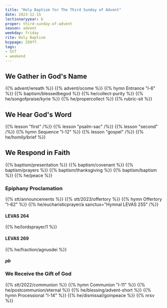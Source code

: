```yaml
---
title: "Holy Baptism for The Third Sunday of Advent"
date: 2023-12-15
lectionaryyear: b
proper: third-sunday-of-advent
season: advent
weekday: friday
rite: Holy Baptism
bcppage: 299ff.
tags:
- StT
- weekend
---
```

## We Gather in God's Name
{{% advent/wreath %}}
{{% advent/ocome %}}
{{% hymn Entrance "l-6" %}}
{{% baptism/blessedbegod %}}
{{% he/collect-purity %}}
{{% he/songofpraise/kyrie %}}
{{% he/propercollect %}}
{{% rubric-sit %}}
## We Hear God's Word
{{% lesson "first" /%}}
{{% lesson "psalm-sac" /%}}
{{% lesson "second" /%}}
{{% hymn Sequence "l-12" %}}
{{% lesson "gospel" /%}}
{{% he/homily/brief %}}
## We Respond in Faith
{{% baptism/presentation %}}
{{% baptism/covenant %}}
{{% baptism/prayers %}}
{{% baptism/thanksgiving %}}
{{% baptism/baptism %}}
{{% he/peace %}}
### Epiphany Proclamation
{{% stt/announcements %}}
{{% stt/2023/offertory %}}
{{% hymn Offertory "l-62" %}}
{{% he/eucharisticprayer/a sanctus="Hymnal LEVAS 255" /%}}
#### LEVAS 264
{{% he/lordsprayer/1 %}}
#### LEVAS 269
{{% he/fraction/agnusdei %}}
##### pb
### We Receive the Gift of God
{{% stt/2022/communion %}}
{{% hymn Communion "l-11" %}}
{{% he/postcommunion/eternal %}}
{{% he/blessing/advent-short %}}
{{% hymn Processional "l-14" %}}
{{% he/dismissal/goinpeace %}}
{{% nrsv %}}

